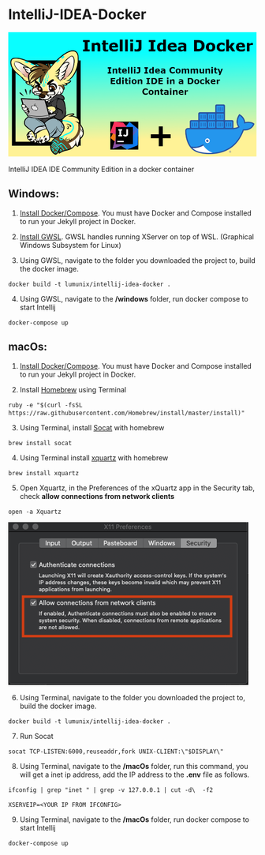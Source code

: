 # IntelliJ-IDEA-Docker
![Project-Banner](/readme/project-banner.png)

IntelliJ IDEA IDE Community Edition in a docker container


## Windows:
1. [Install Docker/Compose](https://docs.docker.com/compose/install/). You must have Docker and Compose installed to run your Jekyll project in Docker.

2. [Install GWSL](https://opticos.github.io/gwsl/). GWSL handles running XServer on top of WSL. (Graphical Windows Subsystem for Linux)

3. Using GWSL, navigate to the folder you downloaded the project to, build the docker image.

```
docker build -t lumunix/intellij-idea-docker .
```
4. Using GWSL, navigate to the **<Repo Directory>/windows** folder, run docker compose to start Intellij

```
docker-compose up
```


## macOs:
1. [Install Docker/Compose](https://docs.docker.com/compose/install/). You must have Docker and Compose installed to run your Jekyll project in Docker.

2. Install [Homebrew](https://brew.sh) using Terminal
```
ruby -e "$(curl -fsSL https://raw.githubusercontent.com/Homebrew/install/master/install)"
```

3. Using Terminal, install [Socat](https://linux.die.net/man/1/socat) with homebrew

```
brew install socat
```

4. Using Terminal install [xquartz](https://www.xquartz.org) with homebrew
```
brew install xquartz
```

5. Open Xquartz, in the Preferences of the xQuartz app in the Security tab, check **allow connections from network clients**
```
open -a Xquartz
```
![x11 Zquartz Preferences](readme/x11pref.png)

6. Using Terminal, navigate to the folder you downloaded the project to, build the docker image.
```
docker build -t lumunix/intellij-idea-docker .
```
7. Run Socat
```
socat TCP-LISTEN:6000,reuseaddr,fork UNIX-CLIENT:\"$DISPLAY\"
```

8. Using Terminal, navigate to the **<Repo Directory>/macOs** folder, run this command, you will get a inet ip address, add the IP address to the **.env** file as follows.
```
ifconfig | grep "inet " | grep -v 127.0.0.1 | cut -d\  -f2
```

```
XSERVEIP=<YOUR IP FROM IFCONFIG>
```

9. Using Terminal, navigate to the **<Repo Directory>/macOs** folder, run docker compose to start Intellij

```
docker-compose up
```
